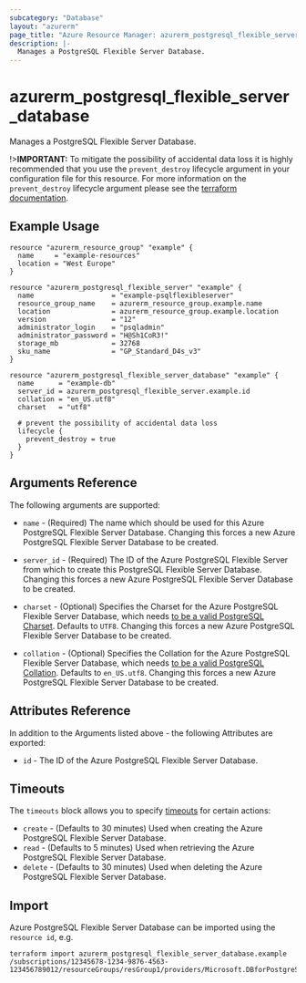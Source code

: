 ```yaml
---
subcategory: "Database"
layout: "azurerm"
page_title: "Azure Resource Manager: azurerm_postgresql_flexible_server_database"
description: |-
  Manages a PostgreSQL Flexible Server Database.
---
```


# azurerm_postgresql_flexible_server_database

Manages a PostgreSQL Flexible Server Database.

!>**IMPORTANT:** To mitigate the possibility of accidental data loss it is highly recommended that you use the `prevent_destroy` lifecycle argument in your configuration file for this resource. For more information on the `prevent_destroy` lifecycle argument please see the [terraform documentation](https://developer.hashicorp.com/terraform/tutorials/state/resource-lifecycle#prevent-resource-deletion).

## Example Usage

```hcl
resource "azurerm_resource_group" "example" {
  name     = "example-resources"
  location = "West Europe"
}

resource "azurerm_postgresql_flexible_server" "example" {
  name                   = "example-psqlflexibleserver"
  resource_group_name    = azurerm_resource_group.example.name
  location               = azurerm_resource_group.example.location
  version                = "12"
  administrator_login    = "psqladmin"
  administrator_password = "H@Sh1CoR3!"
  storage_mb             = 32768
  sku_name               = "GP_Standard_D4s_v3"
}

resource "azurerm_postgresql_flexible_server_database" "example" {
  name      = "example-db"
  server_id = azurerm_postgresql_flexible_server.example.id
  collation = "en_US.utf8"
  charset   = "utf8"

  # prevent the possibility of accidental data loss
  lifecycle {
    prevent_destroy = true
  }
}
```

## Arguments Reference

The following arguments are supported:

* `name` - (Required) The name which should be used for this Azure PostgreSQL Flexible Server Database. Changing this forces a new Azure PostgreSQL Flexible Server Database to be created.

* `server_id` - (Required) The ID of the Azure PostgreSQL Flexible Server from which to create this PostgreSQL Flexible Server Database. Changing this forces a new Azure PostgreSQL Flexible Server Database to be created.

* `charset` - (Optional) Specifies the Charset for the Azure PostgreSQL Flexible Server Database, which needs [to be a valid PostgreSQL Charset](https://www.postgresql.org/docs/current/static/multibyte.html). Defaults to `UTF8`. Changing this forces a new Azure PostgreSQL Flexible Server Database to be created.

* `collation` - (Optional) Specifies the Collation for the Azure PostgreSQL Flexible Server Database, which needs [to be a valid PostgreSQL Collation](https://www.postgresql.org/docs/current/static/collation.html). Defaults to `en_US.utf8`. Changing this forces a new Azure PostgreSQL Flexible Server Database to be created.

## Attributes Reference

In addition to the Arguments listed above - the following Attributes are exported:

* `id` - The ID of the Azure PostgreSQL Flexible Server Database.

## Timeouts

The `timeouts` block allows you to specify [timeouts](https://www.terraform.io/language/resources/syntax#operation-timeouts) for certain actions:

* `create` - (Defaults to 30 minutes) Used when creating the Azure PostgreSQL Flexible Server Database.
* `read` - (Defaults to 5 minutes) Used when retrieving the Azure PostgreSQL Flexible Server Database.
* `delete` - (Defaults to 30 minutes) Used when deleting the Azure PostgreSQL Flexible Server Database.

## Import

Azure PostgreSQL Flexible Server Database can be imported using the `resource id`, e.g.

```shell
terraform import azurerm_postgresql_flexible_server_database.example /subscriptions/12345678-1234-9876-4563-123456789012/resourceGroups/resGroup1/providers/Microsoft.DBforPostgreSQL/flexibleServers/flexibleServer1/databases/database1
```
